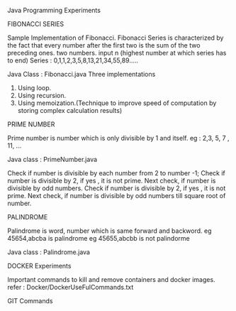 Java Programming Experiments

FIBONACCI SERIES

Sample Implementation of Fibonacci. Fibonacci Series is characterized by the fact that every number after the first two is the sum of the two preceding ones. two numbers. input n (highest number at which series has to end) Series : 0,1,1,2,3,5,8,13,21,34,55,89.....

Java Class : Fibonacci.java Three implementations

  1. Using loop.
  2. Using recursion.
  3. Using memoization.(Technique to improve speed of computation by storing complex calculation results)


PRIME NUMBER

Prime number is number which is only divisible by 1 and itself. eg : 2,3, 5, 7 , 11, ...

Java class : PrimeNumber.java

Check if number is divisible by each number from 2 to number -1;
Check if number is divisible by 2, if yes , it is not prime. Next check, if number is divisible by odd numbers.
Check if number is divisible by 2, if yes , it is not prime. Next check, if number is divisible by odd numbers till square root of number.


PALINDROME

Palindrome is word, number which is same forward and backword. 
eg 45654,abcba is palindrome 
eg 45655,abcbb is not palindorme

Java class : Palindrome.java

DOCKER Experiments

Important commands to kill and remove containers and docker images. refer : Docker/DockerUseFulCommands.txt


GIT Commands

<script src="https://gist.github.com/DharmendraRathor/5d6c9902abfd1bfa1824a0b7766c5865.js"></script>
